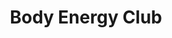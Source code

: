 ---
title: "Body Energy Club"
url: /vancouver/body-energy-club-robson-street/
shop: nutrition supplements
---